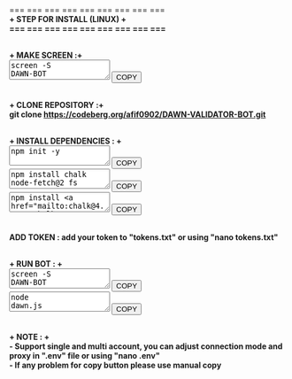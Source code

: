 <br>=== === === === === === === === ===
<br><b>+ STEP FOR INSTALL (LINUX) +<b>
<br>=== === === === === === === === ===

<br><b>+ MAKE SCREEN :+<b>
<br><textarea id="text-copy" class="form-copy">screen -S DAWN-BOT</textarea>
<button class="btn btn-copy btn-circle">
    COPY
</button>

<br><b>+ CLONE REPOSITORY :+<b>
<br>git clone https://codeberg.org/afif0902/DAWN-VALIDATOR-BOT.git

<br><b>+ INSTALL DEPENDENCIES : +<b>
<br><textarea id="text-copy" class="form-copy">npm init -y</textarea>
<button class="btn btn-copy btn-circle">
    COPY
</button>
<br><textarea id="text-copy" class="form-copy">npm install chalk node-fetch@2 fs</textarea>
<button class="btn btn-copy btn-circle">
    COPY
</button>
<br><textarea id="text-copy" class="form-copy">npm install chalk@4.1.2</textarea>
<button class="btn btn-copy btn-circle">
    COPY
</button>

<br>ADD TOKEN : add your token to "tokens.txt" or using "nano tokens.txt"

<br><b>+ RUN BOT : +<b>
<br><textarea id="text-copy" class="form-copy">screen -S DAWN-BOT</textarea>
<button class="btn btn-copy btn-circle">
    COPY
</button>
<br><textarea id="text-copy" class="form-copy">node dawn.js</textarea>
<button class="btn btn-copy btn-circle">
    COPY
</button>

<br><b>+ NOTE : +<b>
<br>- Support single and multi account, you can adjust connection mode and proxy in ".env" file or using "nano .env"
<br>- If any problem for copy button please use manual copy